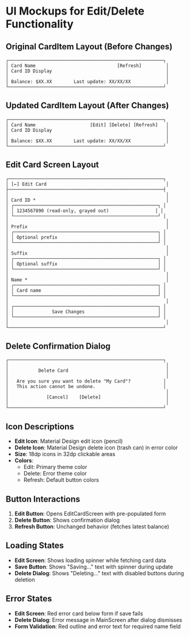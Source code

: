 # UI Mockups for Edit/Delete Functionality

## Original CardItem Layout (Before Changes)
```
┌─────────────────────────────────────────────────────────┐
│ Card Name                              [Refresh]         │
│ Card ID Display                                          │
│                                                          │
│ Balance: $XX.XX        Last update: XX/XX/XX             │
└─────────────────────────────────────────────────────────┘
```

## Updated CardItem Layout (After Changes) 
```
┌─────────────────────────────────────────────────────────┐
│ Card Name                    [Edit] [Delete] [Refresh]   │
│ Card ID Display                                          │
│                                                          │
│ Balance: $XX.XX        Last update: XX/XX/XX             │
└─────────────────────────────────────────────────────────┘
```

## Edit Card Screen Layout
```
┌─────────────────────────────────────────────────────────┐
│ [←] Edit Card                                            │
├─────────────────────────────────────────────────────────┤
│                                                          │
│ Card ID *                                                │
│ ┌─────────────────────────────────────────────────────┐ │
│ │ 1234567890 (read-only, grayed out)                 │ │
│ └─────────────────────────────────────────────────────┘ │
│                                                          │
│ Prefix                                                   │
│ ┌─────────────────────────────────────────────────────┐ │
│ │ Optional prefix                                     │ │
│ └─────────────────────────────────────────────────────┘ │
│                                                          │
│ Suffix                                                   │
│ ┌─────────────────────────────────────────────────────┐ │
│ │ Optional suffix                                     │ │
│ └─────────────────────────────────────────────────────┘ │
│                                                          │
│ Name *                                                   │
│ ┌─────────────────────────────────────────────────────┐ │
│ │ Card name                                           │ │
│ └─────────────────────────────────────────────────────┘ │
│                                                          │
│ ┌─────────────────────────────────────────────────────┐ │
│ │              Save Changes                           │ │
│ └─────────────────────────────────────────────────────┘ │
│                                                          │
└─────────────────────────────────────────────────────────┘
```

## Delete Confirmation Dialog
```
┌─────────────────────────────────────────────────────────┐
│                                                          │
│           Delete Card                                    │
│                                                          │
│   Are you sure you want to delete "My Card"?            │
│   This action cannot be undone.                         │
│                                                          │
│              [Cancel]    [Delete]                        │
│                                                          │
└─────────────────────────────────────────────────────────┘
```

## Icon Descriptions
- **Edit Icon**: Material Design edit icon (pencil)
- **Delete Icon**: Material Design delete icon (trash can) in error color
- **Size**: 18dp icons in 32dp clickable areas
- **Colors**: 
  - Edit: Primary theme color
  - Delete: Error theme color
  - Refresh: Default button colors

## Button Interactions
1. **Edit Button**: Opens EditCardScreen with pre-populated form
2. **Delete Button**: Shows confirmation dialog
3. **Refresh Button**: Unchanged behavior (fetches latest balance)

## Loading States
- **Edit Screen**: Shows loading spinner while fetching card data
- **Save Button**: Shows "Saving..." text with spinner during update
- **Delete Dialog**: Shows "Deleting..." text with disabled buttons during deletion

## Error States
- **Edit Screen**: Red error card below form if save fails
- **Delete Dialog**: Error message in MainScreen after dialog dismisses
- **Form Validation**: Red outline and error text for required name field